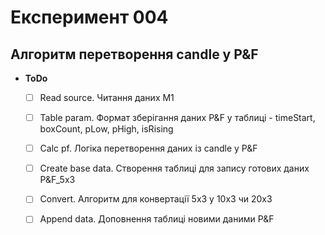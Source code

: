# Експеримент 004
## Алгоритм перетворення candle у P&F

* **ToDo**
  - [ ] Read source. Читання даних М1
  - [ ] Table param. Формат зберігання даних P&F у таблиці
        - timeStart, boxCount, pLow, pHigh, isRising
  - [ ] Calc pf. Логіка перетворення даних із candle у P&F
  - [ ] Create base data. Створення таблиці для запису готових даних P&F_5х3
  - [ ] Convert. Алгоритм для конвертації 5х3 у 10х3 чи 20х3
  - [ ] Append data. Доповнення таблиці новими даними P&F

